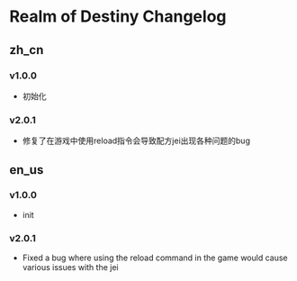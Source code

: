 # Realm of Destiny Changelog

## zh_cn
### v1.0.0
- 初始化

### v2.0.1
- 修复了在游戏中使用reload指令会导致配方jei出现各种问题的bug

## en_us
### v1.0.0
- init

### v2.0.1
- Fixed a bug where using the reload command in the game would cause various issues with the jei